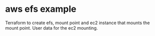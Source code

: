 # aws efs example
Terraform to create efs, mount point and ec2 instance that mounts the mount point.  User data for the ec2 mounting.

